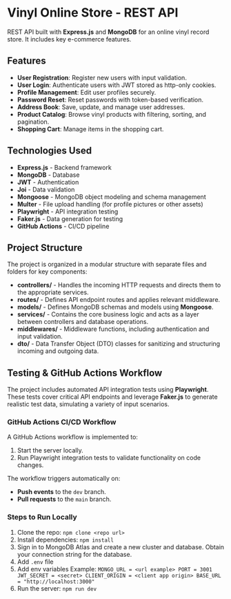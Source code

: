 # Vinyl Online Store - REST API

 REST API built with **Express.js** and **MongoDB** for an online vinyl record store. It includes key e-commerce features.


## Features
- **User Registration**: Register new users with input validation.
- **User Login**: Authenticate users with JWT stored as http-only cookies.
- **Profile Management**: Edit user profiles securely.
- **Password Reset**: Reset passwords with token-based verification.
- **Address Book**: Save, update, and manage user addresses.
- **Product Catalog**: Browse vinyl products with filtering, sorting, and pagination.
- **Shopping Cart**: Manage items in the shopping cart.

## Technologies Used
- **Express.js** - Backend framework
- **MongoDB** - Database
- **JWT** - Authentication
- **Joi** - Data validation
- **Mongoose** - MongoDB object modeling and schema management
- **Multer** - File upload handling (for profile pictures or other assets)
- **Playwright** - API integration testing
- **Faker.js** - Data generation for testing
- **GitHub Actions** - CI/CD pipeline

## Project Structure
The project is organized in a modular structure with separate files and folders for key components:
- **controllers/** - Handles the incoming HTTP requests and directs them to the appropriate services.
- **routes/** - Defines API endpoint routes and applies relevant middleware.
- **models/** - Defines MongoDB schemas and models using **Mongoose**.
- **services/** - Contains the core business logic and acts as a layer between controllers and database operations.
- **middlewares/** - Middleware functions, including authentication and input validation.
- **dto/** - Data Transfer Object (DTO) classes for sanitizing and structuring incoming and outgoing data.


## Testing & GitHub Actions Workflow
The project includes automated API integration tests using **Playwright**. These tests cover critical API endpoints and leverage **Faker.js** to generate realistic test data, simulating a variety of input scenarios.

### GitHub Actions CI/CD Workflow
A GitHub Actions workflow is implemented to:
1. Start the server locally.
2. Run Playwright integration tests to validate functionality on code changes.

The workflow triggers automatically on:
- **Push events** to the `dev` branch.
- **Pull requests** to the `main` branch.

### Steps to Run Locally
1. Clone the repo: `npm clone <repo url>`
2. Install dependencies: `npm install`
3. Sign in to MongoDB Atlas and create a new cluster and database. Obtain your connection string for the database.
4. Add `.env` file
5. Add env variables
Example:
`MONGO_URL = <url example>
PORT = 3001
JWT_SECRET = <secret>
CLIENT_ORIGIN = <client app origin>
BASE_URL = "http://localhost:3000"`
6. Run the server: `npm run dev`
    




